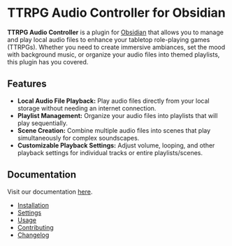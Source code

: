 # TTRPG Audio Controller for Obsidian

**TTRPG Audio Controller** is a plugin for [Obsidian](https://obsidian.md/) that allows you to manage and play local audio files to enhance your tabletop role-playing games (TTRPGs). Whether you need to create immersive ambiances, set the mood with background music, or organize your audio files into themed playlists, this plugin has you covered.

## Features

- **Local Audio File Playback:** Play audio files directly from your local storage without needing an internet connection.
- **Playlist Management:** Organize your audio files into playlists that will play sequentially.
- **Scene Creation:** Combine multiple audio files into scenes that play simultaneously for complex soundscapes.
- **Customizable Playback Settings:** Adjust volume, looping, and other playback settings for individual tracks or entire playlists/scenes.

## Documentation
Visit our documentation [here](https://stackclash.github.io/obsidian-ttrpg-audio-controller/).

- [Installation](https://stackclash.github.io/obsidian-ttrpg-audio-controller/installation)
- [Settings](https://stackclash.github.io/obsidian-ttrpg-audio-controller/settings)
- [Usage](https://stackclash.github.io/obsidian-ttrpg-audio-controller/usage)
- [Contributing](https://stackclash.github.io/obsidian-ttrpg-audio-controller/contributing)
- [Changelog](https://stackclash.github.io/obsidian-ttrpg-audio-controller/changelog)